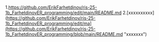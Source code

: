 1.<https://github.com/ErikFarhetdinov/ris-25-1b_FarhetdinovER_programming/edit/main/README.md>
2.[xxxxxxxxxx](https://github.com/ErikFarhetdinov/ris-25-1b_FarhetdinovER_programming/edit/ma](https://github.com/ErikFarhetdinov/ris-25-1b_FarhetdinovER_programming/blob/main/README.md "xxxxxxx")
